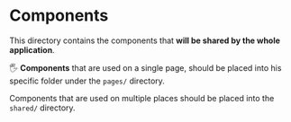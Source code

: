 # Components

This directory contains the components that **will be shared by the whole application**.

🖐 **Components** that are used on a single page, should be placed into his
specific folder under the `pages/` directory.

Components that are used on multiple places should be placed into the `shared/` directory.
